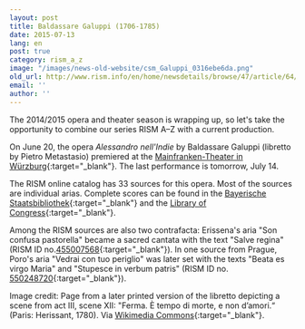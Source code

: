 ```yaml
---
layout: post
title: Baldassare Galuppi (1706-1785)
date: 2015-07-13
lang: en
post: true
category: rism_a_z
image: "/images/news-old-website/csm_Galuppi_0316ebe6da.png"
old_url: http://www.rism.info/en/home/newsdetails/browse/47/article/64/baldassare-galuppi-1706-1785.html
email: ''
author: ''
---
```


The 2014/2015 opera and theater season is wrapping up, so let's take the opportunity to combine our series RISM A–Z with a current production.

On June 20, the opera _Alessandro nell'Indie_ by Baldassare Galuppi (libretto by Pietro Metastasio) premiered at the [Mainfranken-Theater in Würzburg](https://www.theaterwuerzburg.de/index.php?option=com_mftplayground&view=play&play_id=984&Itemid=116){:target="_blank"}. The last performance is tomorrow, July 14.

The RISM online catalog has 33 sources for this opera. Most of the sources are individual arias. Complete scores can be found in the [Bayerische Staatsbibliothek](https://opac.rism.info/search?id=456009041){:target="_blank"} and the [Library of Congress](https://opac.rism.info/search?id=900011012){:target="_blank"}.

Among the RISM sources are also two contrafacta: Erissena's aria "Son confusa pastorella" became a sacred cantata with the text "Salve regina" (RISM ID no.[455007568](https://opac.rism.info/search?id=455007568){:target="_blank"}). In one source from Prague, Poro's aria "Vedrai con tuo periglio" was later set with the texts "Beata es virgo Maria" and "Stupesce in verbum patris" (RISM ID no. [550248720](https://opac.rism.info/search?id=550248720){:target="_blank"}).

Image credit: Page from a later printed version of the libretto depicting a scene from act III, scene XII: "Ferma. È tempo di morte, e non d’amori.“ (Paris: Herissant, 1780). Via [Wikimedia Commons](https://commons.wikimedia.org/wiki/File:Metastasio_-_Alessandro_nell%E2%80%99Indie_-_Herissant_Vol.04_-_Paris_1780.png#/media/File:Metastasio_-_Alessandro_nell%E2%80%99Indie_-_Herissant_Vol.04_-_Paris_1780.png){:target="_blank"}.
